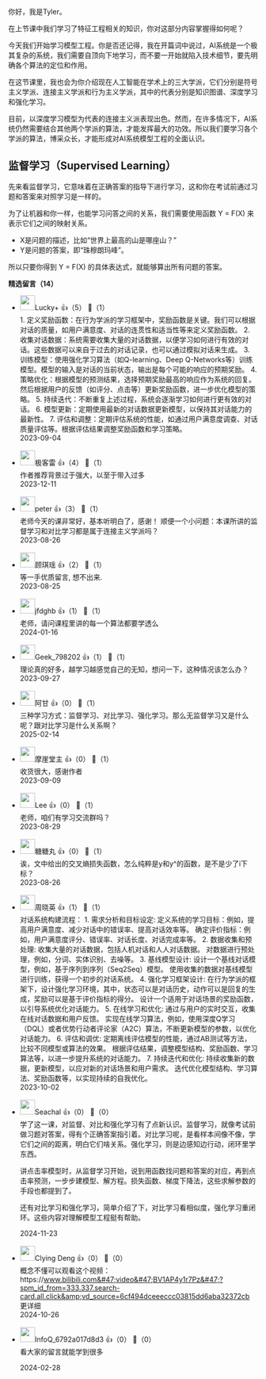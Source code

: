 你好，我是Tyler。

在上节课中我们学习了特征工程相关的知识，你对这部分内容掌握得如何呢？

今天我们开始学习模型工程。你是否还记得，我在开篇词中说过，AI系统是一个极其复杂的系统，我们需要自顶向下地学习，而不要一开始就陷入技术细节，要先明确各个算法的定位和作用。

在这节课里，我也会为你介绍现在人工智能在学术上的三大学派，它们分别是符号主义学派、连接主义学派和行为主义学派，其中的代表分别是知识图谱、深度学习和强化学习。

目前，以深度学习模型为代表的连接主义派表现出色。然而，在许多情况下，AI系统仍然需要结合其他两个学派的算法，才能发挥最大的功效。所以我们要学习各个学派的算法，博采众长，才能形成对AI系统模型工程的全面认识。

## 监督学习（Supervised Learning）

先来看监督学习，它意味着在正确答案的指导下进行学习，这和你在考试前通过习题和答案来对照学习是一样的。

为了让机器和你一样，也能学习问答之间的关系，我们需要使用函数 Y = F(X) 来表示它们之间的映射关系。

- X是问题的描述，比如“世界上最高的山是哪座山？”
- Y是问题的答案，即“珠穆朗玛峰”。

所以只要你得到 Y = F(X) 的具体表达式，就能够算出所有问题的答案。
<div><strong>精选留言（14）</strong></div><ul>
<li><img src="https://static001.geekbang.org/account/avatar/00/1e/85/49/101d4ba3.jpg" width="30px"><span>Lucky+</span> 👍（5） 💬（1）<div>1. 定义奖励函数：在行为学派的学习框架中，奖励函数是关键。我们可以根据对话的质量，如用户满意度、对话的连贯性和适当性等来定义奖励函数。
2. 收集对话数据：系统需要收集大量的对话数据，以便学习如何进行有效的对话。这些数据可以来自于过去的对话记录，也可以通过模拟对话来生成。
3. 训练模型：使用强化学习算法（如Q-learning、Deep Q-Networks等）训练模型。模型的输入是对话的当前状态，输出是每个可能的响应的预期奖励。
4. 策略优化：根据模型的预测结果，选择预期奖励最高的响应作为系统的回复。然后根据用户的反馈（如评分、点击等）更新奖励函数，进一步优化模型的策略。
5. 持续迭代：不断重复上述过程，系统会逐渐学习如何进行更有效的对话。
6. 模型更新：定期使用最新的对话数据更新模型，以保持其对话能力的最新性。
7. 评估和调整：定期评估系统的性能，如通过用户满意度调查、对话质量评估等。根据评估结果调整奖励函数和学习策略。</div>2023-09-04</li><br/><li><img src="https://static001.geekbang.org/account/avatar/00/0f/e4/39/a06ade33.jpg" width="30px"><span>极客雷</span> 👍（4） 💬（1）<div>作者推荐背景过于强大，以至于带入过多</div>2023-12-11</li><br/><li><img src="https://static001.geekbang.org/account/avatar/00/10/25/87/f3a69d1b.jpg" width="30px"><span>peter</span> 👍（3） 💬（1）<div>老师今天的课非常好，基本听明白了，感谢！
顺便一个小问题：本课所讲的监督学习和对比学习都是属于连接主义学派吗？</div>2023-08-26</li><br/><li><img src="https://static001.geekbang.org/account/avatar/00/11/ff/7b/cbe07b5c.jpg" width="30px"><span>顾琪瑶</span> 👍（2） 💬（1）<div>等一手优质留言, 想不出来.</div>2023-08-25</li><br/><li><img src="https://static001.geekbang.org/account/avatar/00/2c/f7/a0/3a2aa99f.jpg" width="30px"><span>jfdghb</span> 👍（1） 💬（1）<div>老师，请问课程里讲的每一个算法都要学透么</div>2024-01-16</li><br/><li><img src="" width="30px"><span>Geek_798202</span> 👍（1） 💬（1）<div>理论真的好多，越学习越感觉自己的无知，想问一下，这种情况该怎么办？</div>2023-09-27</li><br/><li><img src="https://static001.geekbang.org/account/avatar/00/10/24/33/bcf37f50.jpg" width="30px"><span>阿甘</span> 👍（0） 💬（1）<div>三种学习方式：监督学习、对比学习、强化学习。那么无监督学习又是什么呢？跟对比学习是什么关系啊？</div>2025-02-14</li><br/><li><img src="https://static001.geekbang.org/account/avatar/00/1c/ad/fc/33c470f6.jpg" width="30px"><span>摩崖堂主</span> 👍（0） 💬（1）<div>收货很大，感谢作者</div>2023-09-09</li><br/><li><img src="https://static001.geekbang.org/account/avatar/00/10/2d/86/07a10be2.jpg" width="30px"><span>Lee</span> 👍（0） 💬（1）<div>老师，咱们有学习交流群吗？</div>2023-08-29</li><br/><li><img src="https://static001.geekbang.org/account/avatar/00/14/91/51/3da9420d.jpg" width="30px"><span>糖糖丸</span> 👍（0） 💬（1）<div>诶，文中给出的交叉熵损失函数，怎么纯粹是y和y^的函数，是不是少了i下标？</div>2023-08-26</li><br/><li><img src="https://static001.geekbang.org/account/avatar/00/14/c4/9d/0f4ea119.jpg" width="30px"><span>周晓英</span> 👍（1） 💬（1）<div>对话系统构建流程：
1. 需求分析和目标设定:
定义系统的学习目标：例如，提高用户满意度、减少对话中的错误率、提高对话效率等。
确定评价指标：例如，用户满意度评分、错误率、对话长度、对话完成率等。
2. 数据收集和预处理:
收集大量的对话数据，包括人机对话和人人对话数据。
对数据进行预处理，例如，分词、实体识别、去噪等。
3. 基线模型设计:
设计一个基线对话模型，例如，基于序列到序列（Seq2Seq）模型。
使用收集的数据对基线模型进行训练，获得一个初步的对话系统。
4. 强化学习框架设计:
在行为学派的框架下，设计强化学习环境，其中，状态可以是对话历史，动作可以是回复的生成，奖励可以是基于评价指标的得分。
设计一个适用于对话场景的奖励函数，以引导系统优化对话能力。
5. 在线学习和优化:
通过与用户的实时交互，收集在线对话数据和用户反馈。
实现在线学习算法，例如，使用深度Q学习（DQL）或者优势行动者评论家（A2C）算法，不断更新模型的参数，以优化对话能力。
6. 评估和调优:
定期离线评估模型的性能，通过AB测试等方法，比较不同模型或算法的效果。
根据评估结果，调整模型结构、奖励函数、学习算法等，以进一步提升系统的对话能力。
7. 持续迭代和优化:
持续收集新的数据，更新模型，以应对新的对话场景和用户需求。
迭代优化模型结构、学习算法、奖励函数等，以实现持续的自我优化。</div>2023-10-02</li><br/><li><img src="https://static001.geekbang.org/account/avatar/00/13/db/95/daad899f.jpg" width="30px"><span>Seachal</span> 👍（0） 💬（0）<div>学了这一课，对监督、对比和强化学习有了点新认识。监督学习，就像考试前做习题对答案，得有个正确答案指引着。对比学习呢，是看样本间像不像，学它们之间的距离，明白它们啥关系。强化学习，则是边感知边行动，闭环里学东西。

讲点击率模型时，从监督学习开始，说到用函数找问题和答案的对应，再到点击率预测，一步步建模型、解方程。损失函数、梯度下降法，这些求解参数的手段也都提到了。

还有对比学习和强化学习，简单介绍了下，对比学习看相似度，强化学习重闭环。这些内容对理解模型工程挺有帮助。</div>2024-11-23</li><br/><li><img src="https://static001.geekbang.org/account/avatar/00/39/0d/d1/045d5726.jpg" width="30px"><span>Clying Deng</span> 👍（0） 💬（0）<div>概念不懂可以观看这个视频：https:&#47;&#47;www.bilibili.com&#47;video&#47;BV1AP4y1r7Pz&#47;?spm_id_from=333.337.search-card.all.click&amp;vd_source=6cf494dceeeccc03815dd6aba32372cb 更详细</div>2024-10-26</li><br/><li><img src="https://thirdwx.qlogo.cn/mmopen/vi_32/DYAIOgq83eqjZHY70Lke3YzZFibuibLTmt0NfXqj3zVBIGrauOzZj19B3RMo4iaY9ibXq3ar9lSGPdgcqzw2UrgMjQ/132" width="30px"><span>InfoQ_6792a017d8d3</span> 👍（0） 💬（0）<div>看大家的留言就能学到很多
</div>2024-02-28</li><br/>
</ul>